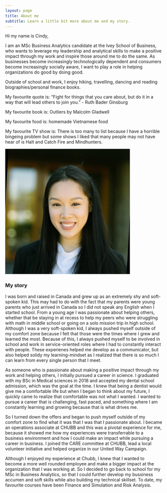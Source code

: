 ```yaml
---
layout: page
title: About me
subtitle: Learn a little bit more about me and my story.
---
```


Hi my name is Cindy, 

I am an MSc Business Analytics candidate at the Ivey School of Business, who wants to leverage my leadership and analytical skills to make a positive impact through my work and inspire those around me to do the same. As businesses become increasingly technologically dependent and consumers become increasingly socially aware, I want to play a role in helping organizations do good by doing good.

Outside of school and work, I enjoy hiking, travelling, dancing and reading biographies/personal finance books. 

My favourite quote is: “Fight for things that you care about, but do it in a way that will lead others to join you.” - Ruth Bader Ginsburg

My favourite book is: Outliers by Malcolm Gladwell

My favourite food is: homemade Vietnamese food 

My favourite TV show is: There is too many to list because I have a horrible bingeing problem but some shows I liked that many people may not have hear of is Halt and Catch Fire and Mindhunters.


![Anh Cindy Nguyen](assets/img/profile.jpg)

### My story

I was born and raised in Canada and grew up as an extremely shy and soft-spoken kid. This may had to do with the fact that my parents were young parents who just arrived in Canada so I did not speak any English when I started school. From a young age I was passionate about helping others, whether that be staying in at recess to help my peers who were struggling with math in middle school or going on a solo mission trip in high school. Although I was a very soft-spoken kid, I always pushed myself outside of my comfort zone because I felt that those were the times where I grew and learned the most. Because of this, I always pushed myself to be involved in school and work in service-oriented roles where I had to constantly interact with people. These experienes helped me develop as a communicator, but also helped solidy my learning-mindset as I realized that there is so much I can learn from every single person that I meet.

As someone who is passionate about making a positive impact through my work and helping others, I initially pursued a career in science. I graduated with my BSc in Medical sciences in 2018 and accepted my dental school admission, which was the goal at the time. I knew that being a dentist would give me a comfortable life but when I began to think about my future, I quickly came to realize that comfortable was not what I wanted. I wanted to pursue a career that is challenging, fast paced, and something where I am constantly learning and growing because that is what drives me. 

So I turned down the offers and began to push myself outside of my comfort zone to find what it was that I was that I passionate about. I became an operations associate at CHUBB and this was a pivotal experience for me, because it showed me how my experiences were transferrable to a business environment and how I could make an impact while pursuing a career in business. I joined the CARE committee at CHUBB, lead a local volunteer initiative and helped organize in our United Way Campaign. 

Although I enjoyed my experience at Chubb, I knew that I wanted to become a more well rounded employee and make a bigger impact at the organization that I was working at. So I decided to go back to school for my MSc in Business Analytics, so that I could further develop my bussiness accumen and soft skills while also building my technical skillset. To date, my favourite courses have been Finance and Simulation and Risk Analysis.
